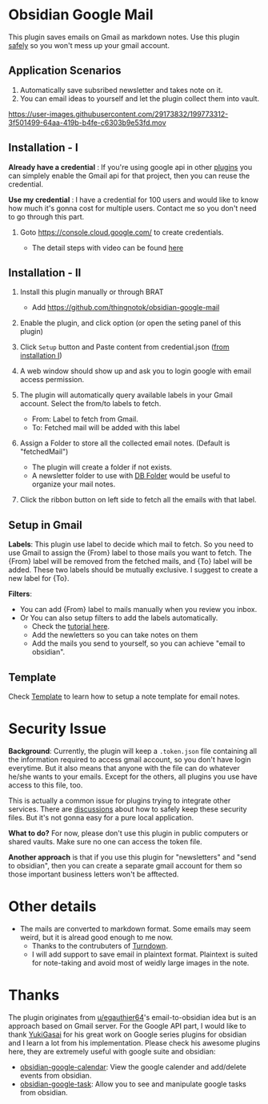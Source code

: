 # Obsidian Google Mail

This plugin saves emails on Gmail as markdown notes. Use this plugin [safely](#security-issue) so you won't mess up your gmail account.

## Application Scenarios

1. Automatically save subsribed newsletter and takes note on it.
2. You can email ideas to yourself and let the plugin collect them into vault.



https://user-images.githubusercontent.com/29173832/199773312-3f501499-64aa-419b-b4fe-c6303b9e53fd.mov



## Installation - I

__Already have a credential__ : If you're using google api in other [plugins](#thanks) you can simplely enable the Gmail api for that project, then you can reuse the credential.

__Use my credential__ : I have a credential for 100 users and would like to know how much it's gonna cost for multiple users. Contact me so you don't need to go through this part.


1. Goto https://console.cloud.google.com/ to create credentials. 

	- The detail steps with video can be found [here](get-cred.md)

## Installation - II

1. Install this plugin manually or through BRAT
    - Add https://github.com/thingnotok/obsidian-google-mail
2. Enable the plugin, and click option (or open the seting panel of this plugin)
3. Click `Setup` button and Paste content from credential.json ([from installation I](#installation---i))
4. A web window should show up and ask you to login google with email access permission.
5. The plugin will automatically query available labels in your Gmail account. Select the from/to labels to fetch.

	- From: Label to fetch from Gmail. 
	- To: Fetched mail will be added with this label
	
6. Assign a Folder to store all the collected email notes. (Default is "fetchedMail")

    - The plugin will create a folder if not exists.
    - A newsletter folder to use with [DB Folder](https://github.com/RafaelGB/obsidian-db-folder) would be useful to organize your mail notes.
	
7. Click the ribbon button on left side to fetch all the emails with that label. 

## Setup in Gmail

__Labels__:
This plugin use label to decide which mail to fetch. So you need to use Gmail to assign the {From} label to those mails you want to fetch. The {From} label will be removed from the fetched mails, and {To} label will be added. These two labels should be mutually exclusive. I suggest to create a new label for {To}. 

__Filters__:
- You can add {From} label to mails manually when you review you inbox.
- Or You can also setup filters to add the labels automatically.
  - Check the [tutorial here](https://support.google.com/mail/answer/6579?hl=en#zippy=%2Ccreate-a-filter%2Cedit-or-delete-filters).
  - Add the newletters so you can take notes on them
  - Add the mails you send to yourself, so you can achieve "email to obsidian".
  
## Template

Check [Template](Template.md) to learn how to setup a note template for email notes.

# Security Issue

__Background__: 
Currently, the plugin will keep a `.token.json` file containing all the information required to access gmail account, so you don't have login everytime. But it also means that anyone with the file can do whatever he/she wants to your emails. Except for the others, all plugins you use have access to this file, too.

This is actually a common issue for plugins trying to integrate other services. There are [discussions](https://forum.obsidian.md/t/a-place-for-plugins-sensitive-data/18308) about how to safely keep these security files. But it's not gonna easy for a pure local application.

__What to do?__ For now, please don't use this plugin in public computers or shared vaults. Make sure no one can access the token file. 

__Another approach__ is that if you use this plugin for "newsletters" and "send to obsidian", then you can create a separate gmail account for them so those important business letters won't be afftected.

# Other details

- The mails are converted to markdown format. Some emails may seem weird, but it is alread good enough to me now. 
  - Thanks to the contrubuters of [Turndown](https://github.com/mixmark-io/turndown).
  - I will add support to save email in plaintext format. Plaintext is suited for note-taking and avoid most of weidly large images in the note.


# Thanks

The plugin originates from [u/egauthier64](https://www.reddit.com/r/ObsidianMD/comments/yjiq4f/comment/iuqr10u/?context=3)'s email-to-obsidian idea but is an approach based on Gmail server. For the Google API part, I would like to thank [YukiGasai](https://github.com/YukiGasai/obsidian-google-tasks/commits?author=YukiGasai) for his great work on Google series plugins for obsidian and I learn a lot from his implementation. Please check his awesome plugins here, they are extremely useful with google suite and obsidian:

- [obsidian-google-calendar](https://github.com/YukiGasai/obsidian-google-calendar): View the google calender and add/delete events from obsidian.
- [obsidian-google-task](https://github.com/YukiGasai/obsidian-google-tasks): Allow you to see and manipulate google tasks from obsidian.

